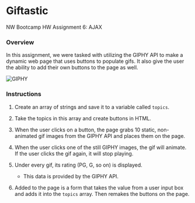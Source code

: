 # Giftastic
NW Bootcamp HW Assignment 6: AJAX 

### Overview

In this assignment, we were tasked with utilizing the GIPHY API to make a dynamic web page that uses buttons to populate gifs. It also give the user the ability to add their own buttons to the page as well.

![GIPHY](Images/1-giphy.jpg)


### Instructions

1. Create an array of strings and save it to a variable called `topics`.

2. Take the topics in this array and create buttons in HTML.
  
3. When the user clicks on a button, the page grabs 10 static, non-animated gif images from the GIPHY API and places them on the page.

4. When the user clicks one of the still GIPHY images, the gif will animate. If the user clicks the gif again, it will stop playing.

5. Under every gif, its rating (PG, G, so on) is displayed.
   * This data is provided by the GIPHY API.
   
6. Added to the page is a form that takes the value from a user input box and adds it into the `topics` array. 
Then remakes the buttons on the page.
